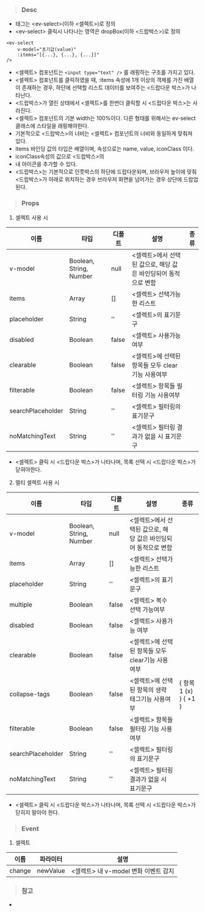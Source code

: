 
>### Desc
 - 태그는 &lt;ev-select&gt;(이하 <셀렉트>)로 정의
 - &lt;ev-select&gt; 클릭시 나타나는 영역은 dropBox(이하 <드랍박스>)로 정의

```
<ev-select
    v-model="초기값(value)"
    :items="[{...}, {...}, {...}]"
/>
```

 - <셀렉트> 컴포넌트는 `<input type="text" />` 를 래핑하는 구조를 가지고 있다.
 - <셀렉트> 컴포넌트를 클릭하였을 때, :items 속성에 1개 이상의 객체를 가진 배열이 존재하는 경우,
   하단에 선택할 리스트 데이터를 보여주는 <드랍다운 박스>가 나타난다.
 - <드랍박스>가 열린 상태에서 <셀렉트>를 한번더 클릭할 시 <드랍다운 박스>는 사라진다. 
 - <셀렉트> 컴포넌트의 기본 width는 100%이다.
   다른 형태를 위해서는 ev-select 클래스에 스타일을 래핑해야한다.
 - 기본적으로 <드랍박스>의 너비는 <셀렉트> 컴포넌트의 너비와 동일하게 맞춰져 있다.
 - items 바인딩 값의 타입은 배열이며, 속성으로는 name, value, iconClass 이다.
 - iconClass속성의 값으로 <드랍박스>의 <li> 내 아이콘을 추가할 수 있다.
 - <드랍박스>는 기본적으로 인풋박스의 하단에 드랍다운되며, 브라우저 높이에 맞춰 <드랍박스>가 아래로 위치하는 경우 브라우저 화면을 넘어가는 경우 상단에 드랍업 된다.

>### Props
1) 셀렉트 사용 시

 | 이름 | 타입 | 디폴트 | 설명 | 종류 |
  |------|--------|------|------|------|
  | v-model | Boolean, String, Number | null | <셀렉트>에서 선택된 값으로, 해당 값은 바인딩되어 동적으로 변함 | |
  | items | Array | [] | <셀렉트> 선택가능한 리스트 |  |
  | placeholder | String | '' | <셀렉트>의 표기문구 |  |
  | disabled | Boolean | false | <셀렉트> 사용가능 여부 |  |
  | clearable | Boolean | false | <셀렉트>에 선택된 항목들 모두 clear기능 사용여부 |  |
  | filterable | Boolean | false | <셀렉트> 항목들 필터링 기능 사용여부 |  |
  | searchPlaceholder | String | '' | <셀렉트> 필터링의 표기문구 |  |
  | noMatchingText | String | '' | <셀렉트> 필터링 결과가 없을 시 표기문구 |  |
- <셀렉트> 클릭 시 <드랍다운 박스>가 나타나며, 목록 선택 시 <드랍다운 박스>가 닫혀야한다.

2) 멀티 셀렉트 사용 시

 | 이름 | 타입 | 디폴트 | 설명 | 종류 |
  |------|--------|------|------|------|
  | v-model | Boolean, String, Number | null | <셀렉트>에서 선택된 값으로, 해당 값은 바인딩되어 동적으로 변함 | |
  | items | Array | [] | <셀렉트> 선택가능한 리스트 |  |
  | placeholder | String | '' | <셀렉트>의 표기문구 |  |
  | multiple | Boolean | false | <셀렉트> 복수 선택 가능여부 |  |
  | disabled | Boolean | false | <셀렉트> 사용가능 여부 |  |
  | clearable | Boolean | false | <셀렉트>에 선택된 항목들 모두 clear기능 사용여부 |  |
  | collapse-tags | Boolean | false | <셀렉트>에 선택된 항목의 생략 태그기능 사용여부 | { 항목1 (x) } { +1 } |
  | filterable | Boolean | false | <셀렉트> 항목들 필터링 기능 사용여부 |  |
  | searchPlaceholder | String | '' | <셀렉트> 필터링의 표기문구 |  |
  | noMatchingText | String | '' | <셀렉트> 필터링 결과가 없을 시 표기문구 |  |
- <셀렉트> 클릭 시 <드랍다운 박스>가 나타나며, 목록 선택 시 <드랍다운 박스>가 닫히지 말아야 한다.

>### Event
1) 셀렉트

 | 이름 | 파라미터 | 설명 |
 | ---- | ------- | ---- |
 | change | newValue | <셀렉트> 내 v-model 변화 이벤트 감지 |

>### 참고
 - 
